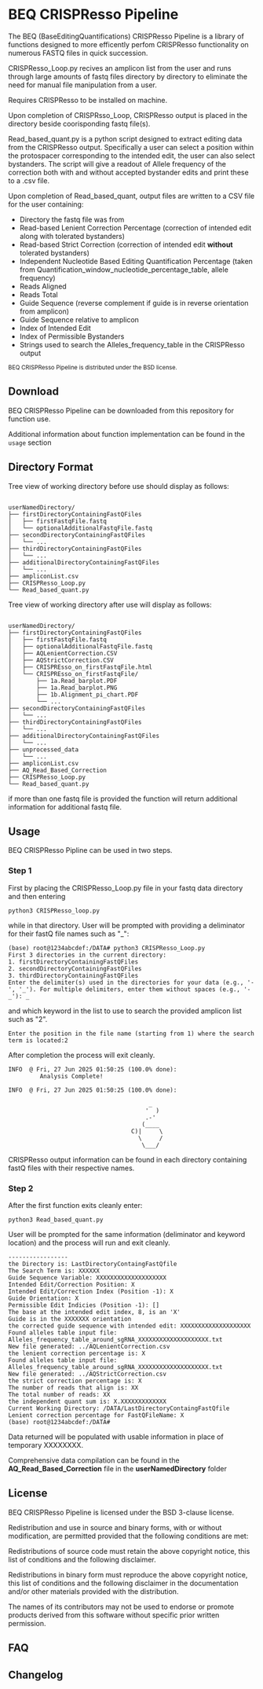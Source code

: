 # BEQ CRISPResso Pipeline
The BEQ (BaseEditingQuantifications) CRISPResso Pipeline is a library of functions designed to more efficently perfom CRISPResso functionality on numerous FASTQ files in quick succession. 

CRISPResso_Loop.py recives an amplicon list from the user and runs through large amounts of fastq files directory by directory to eliminate the need for manual file manipulation from a user. 

Requires CRISPResso to be installed on machine.

Upon completion of CRISPRsso_Loop, CRISPResso output is placed in the directory beside coorisponding fastq file(s).

Read_based_quant.py is a python script designed to extract editing data from the CRISPResso output. Specifically a user can select a position within the protospacer corresponding to the intended edit, the user can also select bystanders. The script will give a readout of Allele frequency of the correction both with and without accepted bystander edits and print these to a .csv file.

Upon completion of Read_based_quant, output files are written to a CSV file for the user containing:
- Directory the fastq file was from
- Read-based Lenient Correction Percentage (correction of intended edit along with tolerated bystanders)
- Read-based Strict Correction (correction of intended edit **without** tolerated bystanders)
- Independent Nucleotide Based Editing Quantification Percentage (taken from Quantification_window_nucleotide_percentage_table, allele frequency)
- Reads Aligned
- Reads Total
- Guide Sequence (reverse complement if guide is in reverse orientation from amplicon)
- Guide Sequence relative to amplicon
- Index of Intended Edit
- Index of Permissible Bystanders
- Strings used to search the Alleles_frequency_table in the CRISPResso output

<sub>BEQ CRISPResso Pipeline is distributed under the BSD license.</sub>


## Download ##

BEQ CRISPResso Pipeline can be downloaded from this repository for function use.

Additional information about function implementation can be found in the ```usage``` section

## Directory Format ##
Tree view of working directory before use should display as follows:

<pre><code>
userNamedDirectory/
├── firstDirectoryContainingFastQFiles
│   ├── firstFastqFile.fastq
│   └── optionalAdditionalFastqFile.fastq
├── secondDirectoryContainingFastQFiles
│   └── ...
├── thirdDirectoryContainingFastQFiles
│   └── ...
├── additionalDirectoryContainingFastQFiles
│   └── ...
├── ampliconList.csv
├── CRISPResso_Loop.py
└── Read_based_quant.py
</code></pre>

Tree view of working directory after use will display as follows:

<pre><code>
userNamedDirectory/
├── firstDirectoryContainingFastQFiles
│   ├── firstFastqFile.fastq
│   ├── optionalAdditionalFastqFile.fastq
│   ├── AQLenientCorrection.CSV
│   ├── AQStrictCorrection.CSV
│   ├── CRISPREsso_on_firstFastqFile.html
│   └── CRISPREsso_on_firstFastqFile/
│       ├── 1a.Read_barplot.PDF
│       ├── 1a.Read_barplot.PNG
│       ├── 1b.Alignment_pi_chart.PDF
│       └── ...
├── secondDirectoryContainingFastQFiles
│   └── ...
├── thirdDirectoryContainingFastQFiles
│   └── ...
├── additionalDirectoryContainingFastQFiles
│   └── ...
├── unprocessed_data
│   └── ...
├── ampliconList.csv
├── AQ_Read_Based_Correction
├── CRISPResso_Loop.py
└── Read_based_quant.py
</code></pre>

if more than one fastq file is provided the function will return additional information for additional fastq file.

## Usage ##

BEQ CRISPResso Pipline can be used in two steps.

### Step 1 ###

First by placing the CRISPResso_Loop.py file in your fastq data directory and then entering 
``` 
python3 CRISPResso_loop.py 
```
while in that directory. User will be prompted with providing a deliminator for their fastQ file names such as "_":
```
(base) root@1234abcdef:/DATA# python3 CRISPResso_Loop.py
First 3 directories in the current directory:
1. firstDirectoryContainingFastQFiles
2. secondDirectoryContainingFastQFiles
3. thirdDirectoryContainingFastQFiles
Enter the delimiter(s) used in the directories for your data (e.g., '-', '_'). For multiple delimiters, enter them without spaces (e.g., '-_'): _
```

and which keyword in the list to use to search the provided amplicon list such as "2".
``` 
Enter the position in the file name (starting from 1) where the search term is located:2 
```

After completion the process will exit cleanly.
```
INFO  @ Fri, 27 Jun 2025 01:50:25 (100.0% done):
         Analysis Complete!

INFO  @ Fri, 27 Jun 2025 01:50:25 (100.0% done):

                                        _
                                       '  )
                                       .-'
                                      (____
                                   C)|     \
                                     \     /
                                      \___/
```

CRISPResso output information can be found in each directory containing fastQ files with their respective names.


### Step 2 ###
After the first function exits cleanly enter:
``` 
python3 Read_based_quant.py 
```
User will be prompted for the same information (deliminator and keyword location) and the process will run and exit cleanly. 
```
-----------------
the Directory is: LastDirectoryContaingFastQfile
The Search Term is: XXXXXX
Guide Sequence Variable: XXXXXXXXXXXXXXXXXXXX
Intended Edit/Correction Position: X
Intended Edit/Correction Index (Position -1): X
Guide Orientation: X
Permissible Edit Indicies (Position -1): []
The base at the intended edit index, 8, is an 'X'
Guide is in the XXXXXXX orientation
the corrected guide sequence with intended edit: XXXXXXXXXXXXXXXXXXXX
Found alleles table input file: Alleles_frequency_table_around_sgRNA_XXXXXXXXXXXXXXXXXXXX.txt
New file generated: ../AQLenientCorrection.csv
the lenient correction percentage is: X
Found alleles table input file: Alleles_frequency_table_around_sgRNA_XXXXXXXXXXXXXXXXXXXX.txt
New file generated: ../AQStrictCorrection.csv
the strict correction percentage is: X
The number of reads that align is: XX
The total number of reads: XX
the independent quant sum is: X.XXXXXXXXXXXXX
Current Working Directory: /DATA/LastDirectoryContaingFastQfile
Lenient correction percentage for FastQFileName: X
(base) root@1234abcdef:/DATA#
```
Data returned will be populated with usable information in place of temporary XXXXXXXX.

Comprehensive data compilation can be found in the **AQ_Read_Based_Correction** file in the __userNamedDirectory__ folder

## License ##
BEQ CRISPResso Pipeline is licensed under the BSD 3-clause license.

Redistribution and use in source and binary forms, with or without modification, are permitted provided that the following conditions are met:

Redistributions of source code must retain the above copyright notice, this list of conditions and the following disclaimer.

Redistributions in binary form must reproduce the above copyright notice, this list of conditions and the following disclaimer in the documentation and/or other materials provided with the distribution.

The names of its contributors may not be used to endorse or promote products derived from this software without specific prior written permission.


## FAQ ##

## Changelog ##